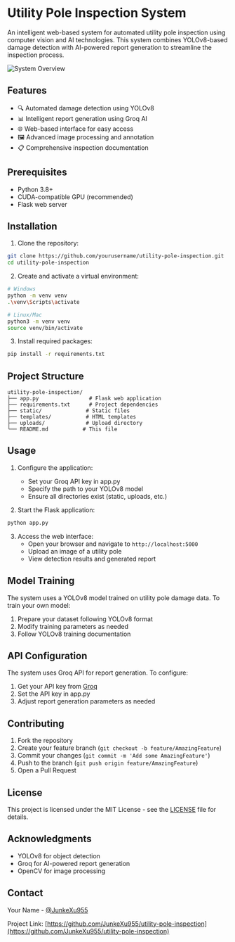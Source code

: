# Utility Pole Inspection System

An intelligent web-based system for automated utility pole inspection using computer vision and AI technologies. This system combines YOLOv8-based damage detection with AI-powered report generation to streamline the inspection process.

![System Overview]([image](https://github.com/JunkeXu955/utility-pole-inspection/blob/main/img/Image.jpg))

## Features

- 🔍 Automated damage detection using YOLOv8
- 📊 Intelligent report generation using Groq AI
- 🌐 Web-based interface for easy access
- 🖼️ Advanced image processing and annotation
- 📋 Comprehensive inspection documentation

## Prerequisites

- Python 3.8+
- CUDA-compatible GPU (recommended)
- Flask web server

## Installation

1. Clone the repository:
```bash
git clone https://github.com/yourusername/utility-pole-inspection.git
cd utility-pole-inspection
```

2. Create and activate a virtual environment:
```bash
# Windows
python -m venv venv
.\venv\Scripts\activate

# Linux/Mac
python3 -m venv venv
source venv/bin/activate
```

3. Install required packages:
```bash
pip install -r requirements.txt
```

## Project Structure

```
utility-pole-inspection/
├── app.py                # Flask web application
├── requirements.txt      # Project dependencies
├── static/              # Static files
├── templates/           # HTML templates
├── uploads/             # Upload directory
└── README.md           # This file
```

## Usage

1. Configure the application:
   - Set your Groq API key in app.py
   - Specify the path to your YOLOv8 model
   - Ensure all directories exist (static, uploads, etc.)

2. Start the Flask application:
```bash
python app.py
```

3. Access the web interface:
   - Open your browser and navigate to `http://localhost:5000`
   - Upload an image of a utility pole
   - View detection results and generated report

## Model Training

The system uses a YOLOv8 model trained on utility pole damage data. To train your own model:

1. Prepare your dataset following YOLOv8 format
2. Modify training parameters as needed
3. Follow YOLOv8 training documentation

## API Configuration

The system uses Groq API for report generation. To configure:

1. Get your API key from [Groq](https://console.groq.com)
2. Set the API key in app.py
3. Adjust report generation parameters as needed

## Contributing

1. Fork the repository
2. Create your feature branch (`git checkout -b feature/AmazingFeature`)
3. Commit your changes (`git commit -m 'Add some AmazingFeature'`)
4. Push to the branch (`git push origin feature/AmazingFeature`)
5. Open a Pull Request

## License

This project is licensed under the MIT License - see the [LICENSE](LICENSE) file for details.

## Acknowledgments

- YOLOv8 for object detection
- Groq for AI-powered report generation
- OpenCV for image processing

## Contact

Your Name - [@JunkeXu955](https://www.linkedin.com/in/junke-xu-45b516244/)

Project Link: [https://github.com/JunkeXu955/utility-pole-inspection](https://github.com/JunkeXu955/utility-pole-inspection) 
